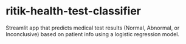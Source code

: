 # ritik-health-test-classifier
Streamlit app that predicts medical test results (Normal, Abnormal, or Inconclusive) based on patient info using a logistic regression model.
